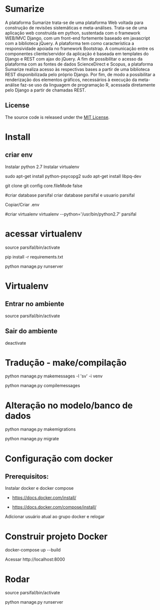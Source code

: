 # Sumarize

A plataforma Sumarize trata-se de uma plataforma Web voltada para construção de revisões sistemáticas e meta-análises. Trata-se de uma aplicação web construída em python, sustentada com o framework WEB/MVC Django, com um front-end fortemente baseado em javascript com a biblioteca jQuery. A plataforma tem como característica a responsividade apoiada no framework Bootstrap. A comunicação entre os componentes cliente/servidor da aplicação é baseada em templates do Django e REST com ajax do jQuery. 
A fim de possibilitar o acesso da plataforma com as fontes de dados ScienceDirect e Scopus, a plataforma Sumarize realiza acesso às respectivas bases a partir de uma biblioteca REST disponibilizada pelo próprio Django. Por fim, de modo a possibilitar a renderização dos elementos gráficos, necessários à execução da meta-análise faz-se uso da linguagem de programação R, acessada diretamente pelo Django a partir de chamadas REST.


## License

The source code is released under the [MIT License](https://github.com/vitorfs/parsifal/blob/master/LICENSE).

# Install
## criar env

Instalar python 2.7
Instalar virtualenv

sudo apt-get install python-psycopg2
sudo apt-get install libpq-dev

git clone
git config core.fileMode false

#criar database parsifal
criar database parsifal e usuario parsifal

Copiar/Criar .env

#criar virtualenv
virtualenv --python='/usr/bin/python2.7' parsifal

# acessar virtualenv
source parsifal/bin/activate

pip install -r requirements.txt

python manage.py runserver

# Virtualenv
## Entrar no ambiente
source parsifal/bin/activate

## Sair do ambiente 
deactivate



# Tradução - make/compilação
python manage.py makemessages -l 'sv' -i venv

python manage.py compilemessages


# Alteração no modelo/banco de dados

python manage.py makemigrations

python manage.py migrate


# Configuração com docker

## Prerequisitos:

Instalar docker e docker compose

* https://docs.docker.com/install/

* https://docs.docker.com/compose/install/

Adicionar usuário atual ao grupo docker e relogar

# Construir projeto Docker

docker-compose up --build

Acessar http://localhost:8000


# Rodar

source parsifal/bin/activate

python manage.py runserver
